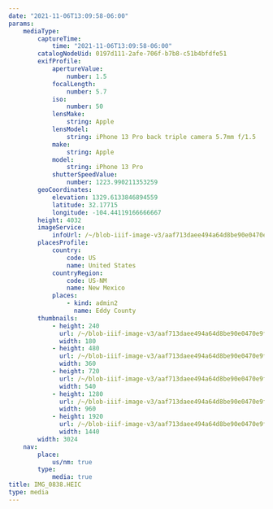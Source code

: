 ```yaml
---
date: "2021-11-06T13:09:58-06:00"
params:
    mediaType:
        captureTime:
            time: "2021-11-06T13:09:58-06:00"
        catalogNodeUid: 0197d111-2afe-706f-b7b8-c51b4bfdfe51
        exifProfile:
            apertureValue:
                number: 1.5
            focalLength:
                number: 5.7
            iso:
                number: 50
            lensMake:
                string: Apple
            lensModel:
                string: iPhone 13 Pro back triple camera 5.7mm f/1.5
            make:
                string: Apple
            model:
                string: iPhone 13 Pro
            shutterSpeedValue:
                number: 1223.990211353259
        geoCoordinates:
            elevation: 1329.6133846894559
            latitude: 32.17715
            longitude: -104.44119166666667
        height: 4032
        imageService:
            infoUrl: /~/blob-iiif-image-v3/aaf713daee494a64d8be90e0470e9f4dd54f96f119e3f68ee04399e51a7e1199/info.json
        placesProfile:
            country:
                code: US
                name: United States
            countryRegion:
                code: US-NM
                name: New Mexico
            places:
                - kind: admin2
                  name: Eddy County
        thumbnails:
            - height: 240
              url: /~/blob-iiif-image-v3/aaf713daee494a64d8be90e0470e9f4dd54f96f119e3f68ee04399e51a7e1199/full/180%2C240/0/default.jpg
              width: 180
            - height: 480
              url: /~/blob-iiif-image-v3/aaf713daee494a64d8be90e0470e9f4dd54f96f119e3f68ee04399e51a7e1199/full/360%2C480/0/default.jpg
              width: 360
            - height: 720
              url: /~/blob-iiif-image-v3/aaf713daee494a64d8be90e0470e9f4dd54f96f119e3f68ee04399e51a7e1199/full/540%2C720/0/default.jpg
              width: 540
            - height: 1280
              url: /~/blob-iiif-image-v3/aaf713daee494a64d8be90e0470e9f4dd54f96f119e3f68ee04399e51a7e1199/full/960%2C1280/0/default.jpg
              width: 960
            - height: 1920
              url: /~/blob-iiif-image-v3/aaf713daee494a64d8be90e0470e9f4dd54f96f119e3f68ee04399e51a7e1199/full/1440%2C1920/0/default.jpg
              width: 1440
        width: 3024
    nav:
        place:
            us/nm: true
        type:
            media: true
title: IMG_0838.HEIC
type: media
---
```

